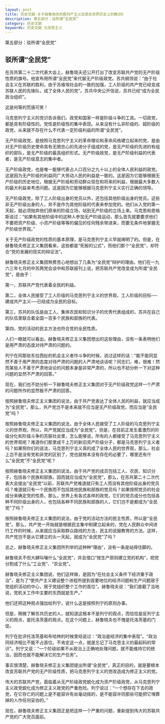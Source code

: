 ```yaml
---
layout: post
title: 历史文献-关于赫鲁晓夫的假共产主义及其在世界历史上的教训5
description: 第五部分：驳所谓“全民党” 
category: 历史文献
keywords: 历史文献 马克思主义
---
```


第五部分：驳所谓“全民党”

## 驳所谓“全民党” ##

在苏共第二十二次代表大会上，赫鲁晓夫还公开打出了改变苏联共产党的无产阶级性质的旗号。他宣布用所谓“全民党”来代替无产阶级政党。苏共纲领说：“由于社会主义在苏联的胜利，由于苏维埃社会的一致的加强，工人阶级的共产党已经变成苏联人民的先锋队，成了全体人民的党”。苏共中央公开信说，苏共已经“成为全民政治组织”。

这是何等的荒唐可笑！

马克思列宁主义的党识告诉我们，政党和国家一样是阶级斗争的工具。一切政党，都是具有阶级性的。党性是阶级性的集中表现。从来没有什么非阶级的、超阶级的政党，从来就不存在什么不代表一定阶级利益的所谓“全民党”。

无产阶级政党，是按照马克思列宁主义的革命理论和革命风格建立起来的党，是由对无产阶级历史使命具有无限忠心的先进分子组成的党，是无产阶级的先进的有组织的部队，是无产阶级的最高组织形式。无产阶级政党，是无产阶级利益的代表者，是无产阶级意志的集中者。

无产阶级政党，也是唯一能够代表占人口百分之九十以上的全体人民利益的政党。这是因为无产阶级的利益同广大劳动人民的利益是一致的。这是因为它能够根据无产阶级的历史地位，根据无产阶级和劳动群众现在和将来的利益，根据最大多数人的最大利益来考虑问题。这是因为它能够根据马克思列宁主义实行正确的领导。

无产阶级政党，除了工人阶级出身的党员以外，还包括其他阶级出身的党员。这些非无产阶级出身的人，并不是作为其他阶级的代表来参加党的。他们从入党的第一天起，就必须抛弃他们原来的阶级立场，站到无产阶级的立场上来。马克思和恩格斯说过：“如果有其他阶级中的这种人参加无产阶级运动，那么首先就要要求他们不要把资产阶级、小资产阶级等等的偏见的任何残余带进来，而要无条件地掌握无产阶级世界观。”

关于无产阶级政党的性质的基本原理，是马克思列宁主义早就阐明了的。但是，在赫鲁晓夫修正主义集团看来，这些都是“死板的公式”，而他们那个“全民党”，却符合“党的发展的现实的辩证法”。

赫鲁晓夫修正主义集团煞费苦心地想出了几条为“全民党”辩护的理由。他们在一九六三年七月的中苏两党会谈中和苏联报刊上说，把苏联共产党改变成为所谓“全民党”，是由于：

第一，苏联共产党代表着全民的利益。

第二，全体人民接受了工人阶级的马克思列宁主义的世界观，工人阶级的目标──建成共产主义──已经成为全民的目标。

第三，苏共的队伍是由工人、集体农民和知识分子的优秀代表组成的，苏共在自己的队伍里联合着全国一百多个民族和部族的代表。

第四，党的活动的民主方法也符合党的全民性质。

人们一眼就可以看出，赫鲁晓夫修正主义集团想出的这些理由，没有一条表明他们是用严肃的态度对待严肃的问题的。

列宁在同那些东拉西扯的机会主义者作斗争的时候，说过这样的话：“能不能同显然不善于用严肃的态度对待严肃的问题的人严肃地谈话呢？同志们，难，很难！然而某些人不善于严肃地谈论的问题本身是非常严肃的，所以也不妨分析一下对这种问题的显然不严肃的回答。”

现在，我们也不妨分析一下赫鲁晓夫修正主义集团对于无产阶级政党这样一个严肃的问题所作的显然极不严肃的回答。

按照赫鲁晓夫修正主义集团的说法，由于共产党表达了全体人民的利益，就应当成为“全民党”。那么，共产党岂不是本来就不应当是无产阶级政党，而应当是“全民党”吗？

按照赫鲁晓夫修正主义集团的说法，由于全体人民接受了工人阶级的马克思列宁主义的世界观，所以，共产党就应当成为“全民党”。但是，在目前正发生着激烈的阶级分化和阶级斗争的苏联社会里，怎么能够说，所有的人都接受了马克思列宁主义的世界观呢？难道你们那里成千上万的新旧资产阶级分子，都是马克思列宁主义者吗？如果照你们的说法，马克思列宁主义真的成了全体人民的世界观，那么，社会上岂不是没有党和非党的区别了，党也就根本没有存在的必要了，哪里还有什么“全民党”不“全民党”呢？

按照赫鲁晓夫修正主义集团的说法，由于共产党的成员包括工人、农民、知识分子，包括各个民族和部族，因而就应当成为“全民党”，那么，在苏共第二十二次代表大会提出“全民党”以前，苏联共产党难道就只有工人而没有其他阶级出身的党员吗？难道就只有一个民族而不包括其他民族和部族的党员吗？如果按照党员的社会成分来确定党的性质，那么，世界上有各式各样的政党，它们的党员成分也包括各种不同阶级出身的人，也包括各种不同民族和部族的人，它们岂不是都成为“全民党”了吗？

按照赫鲁晓夫修正主义集团的说法，由于党的活动方法的民主性质，所以是“全民党”。那么，共产党一开始就是根据民主集中制建立起来的，党在人民群众中间进行工作的时候，从来就应当采取群众路线的方法，民主的说服教育的方法。这样，共产党岂不是从它建立的头一天起，就成为“全民党”了吗？

总之，赫鲁晓夫修正主义集团所列举的这种种“理由”，没有一条是站得住脚的。

赫鲁晓夫不但大肆叫嚷什么“全民党”，并且借口“按生产原则建立党的机构”，把党分割成了什么“工业党”、“农业党”。

赫鲁晓夫修正主义集团说，他们这样做，是因为“在社会主义条件下经济重于政治”，是为了“使共产主义建设整个进程所提到首要地位的经济问题和生产问题居于党组织活动的中心，居于党组织整个工作的首位”。赫鲁晓夫说：“我们直截了当地说，党机关工作中主要的东西就是生产。”

他们还把这种观点强加给列宁，说什么这是按照列宁的原则办事。

但是，稍微了解苏共历史的人，就知道这根本不是列宁的观点，而恰恰是反列宁主义的观点，是托洛茨基的观点。在这个问题上，赫鲁晓夫也不愧是托洛茨基的门徒。

列宁在批评托洛茨基和布哈林的时候曾经说过：“政治是经济的集中表现”。“政治同经济相比不能不占首位。不肯定这一点，就是忘记了马克思主义的最起码的常识”。列宁又说：“一个阶级如果不从政治上正确地处理问题，就不能维持它的统治，因而也就不能解决它的生产任务”。

事实很清楚，赫鲁晓夫修正主义集团提出所谓“全民党”，真正的目的，就是要根本改变苏联共产党的无产阶级性质，把马克思列宁主义的党改造成为修正主义的党。

伟大的苏联共产党，面临着从无产阶级政党蜕化成为资产阶级政党，从马克思列宁主义政党蜕化成为修正主义政党的严重危险。列宁说过：“一个想存在下去的政党，在它存亡的问题上是不能容许有丝毫动摇的，是不能容许同那些可能把它埋葬掉的人作任何妥协的。”

现在，赫鲁晓夫修正主义集团正是把这样一个严重的问题，重新提到伟大的苏联共产党的广大党员面前。
